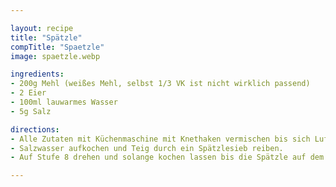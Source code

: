 ```yaml
---

layout: recipe
title: "Spätzle"
compTitle: "Spaetzle"
image: spaetzle.webp

ingredients:
- 200g Mehl (weißes Mehl, selbst 1/3 VK ist nicht wirklich passend)
- 2 Eier
- 100ml lauwarmes Wasser
- 5g Salz

directions:
- Alle Zutaten mit Küchenmaschine mit Knethaken vermischen bis sich Luftblasen im Teig bilden (mixt man zu kurz werden die Spätzle nicht flaumig).
- Salzwasser aufkochen und Teig durch ein Spätzlesieb reiben.
- Auf Stufe 8 drehen und solange kochen lassen bis die Spätzle auf dem Wasser schwimmen.

---
```

